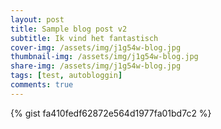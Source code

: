 ```yaml
---
layout: post
title: Sample blog post v2
subtitle: Ik vind het fantastisch
cover-img: /assets/img/j1g54w-blog.jpg
thumbnail-img: /assets/img/j1g54w-blog.jpg
share-img: /assets/img/j1g54w-blog.jpg
tags: [test, autobloggin]
comments: true
---
```


{% gist fa410fedf62872e564d1977fa01bd7c2 %}
